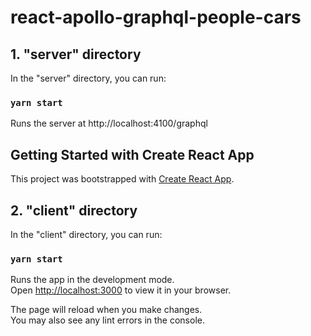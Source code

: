 # react-apollo-graphql-people-cars

## 1. "server" directory

In the "server" directory, you can run:
### `yarn start`

Runs the server at http://localhost:4100/graphql

##

## Getting Started with Create React App

This project was bootstrapped with [Create React App](https://github.com/facebook/create-react-app).

## 2. "client" directory

In the "client" directory, you can run:
### `yarn start`

Runs the app in the development mode.\
Open [http://localhost:3000](http://localhost:3000) to view it in your browser.

The page will reload when you make changes.\
You may also see any lint errors in the console.
